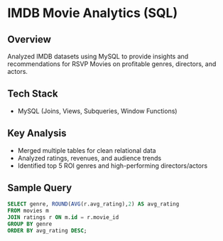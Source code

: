 # IMDB Movie Analytics (SQL)

## Overview
Analyzed IMDB datasets using MySQL to provide insights and recommendations for RSVP Movies on profitable genres, directors, and actors.

## Tech Stack
- MySQL (Joins, Views, Subqueries, Window Functions)

## Key Analysis
- Merged multiple tables for clean relational data
- Analyzed ratings, revenues, and audience trends
- Identified top 5 ROI genres and high-performing directors/actors

## Sample Query
```sql
SELECT genre, ROUND(AVG(r.avg_rating),2) AS avg_rating
FROM movies m
JOIN ratings r ON m.id = r.movie_id
GROUP BY genre
ORDER BY avg_rating DESC;
